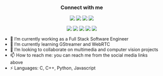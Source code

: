 <h3 align="center">Connect with me</h3>
<p align="center">
   <a href= "https://www.linkedin.com/in/cartovarc/"><img src="https://img.shields.io/badge/linkedin-%230077B5.svg?style=for-the-badge&logo=linkedin&logoColor=white"/></a>
   <a href= "https://medium.com/@cartovarc"><img src="https://img.shields.io/badge/Medium-12100E?style=for-the-badge&logo=medium&logoColor=white"/></a>
   <a href= "https://twitter.com/cartovarc"><img src="https://img.shields.io/badge/TWITTER-%231DA1F2.svg?style=for-the-badge&logo=Twitter&logoColor=white"/></a>
   <a href= "https://www.youtube.com/channel/UCED79TelBGrG7guDFqD8qBA"><img src="https://img.shields.io/badge/YOUTUBE-%23FF0000.svg?style=for-the-badge&logo=YouTube&logoColor=white"/></a>
</p>
<p>

<p align="center">
   <img src="https://views.whatilearened.today/views/github/cartovarc/views.svg"/>
   <a href="https://github.com/cartovarc?tab=followers"><img src="https://img.shields.io/github/followers/cartovarc?color=%234CC61E&label=GitHub%20Followers%20%3A"/></a>
   <a href="https://github.com/cartovarc?tab=repositories"><img src="https://badges.frapsoft.com/os/v2/open-source.svg?v=103"/></a>
   <a href="mailto:cartovarc@gmail.com?subject=[Github] Ask me anything&body=Hello Carlos, I am sending this after seeing your Github Profile"><img src="https://img.shields.io/badge/Ask%20me-anything-1abc9c.svg"/></a>
   <img src="https://img.shields.io/badge/OS-macOS-black"/>
</p>
</p>

- 🔭 I’m currently working as a Full Stack Software Engineer
- 🌱 I’m currently learning GStreamer and WebRTC
- 👯 I’m looking to collaborate on multimedia and computer vision projects
- 📫 How to reach me: you can reach me from the social media links above
- ⚡ Languages: C, C++, Python, Javascript
